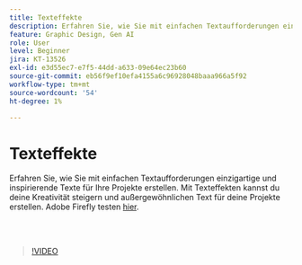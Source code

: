 ```yaml
---
title: Texteffekte
description: Erfahren Sie, wie Sie mit einfachen Textaufforderungen einzigartige und inspirierende Texte für Ihre Projekte erstellen
feature: Graphic Design, Gen AI
role: User
level: Beginner
jira: KT-13526
exl-id: e3d55ec7-e7f5-44dd-a633-09e64ec23b60
source-git-commit: eb56f9ef10efa4155a6c96928048baaa966a5f92
workflow-type: tm+mt
source-wordcount: '54'
ht-degree: 1%

---
```


# Texteffekte

Erfahren Sie, wie Sie mit einfachen Textaufforderungen einzigartige und inspirierende Texte für Ihre Projekte erstellen. Mit Texteffekten kannst du deine Kreativität steigern und außergewöhnlichen Text für deine Projekte erstellen. Adobe Firefly testen [hier](https://firefly.adobe.com/).

<br> 

>[!VIDEO](https://video.tv.adobe.com/v/3420829?quality=12&learn=on&hidetitle=true)
